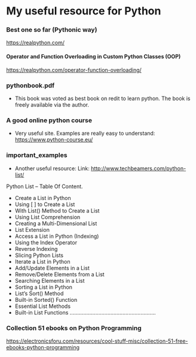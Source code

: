 # My useful resource for Python
### Best one so far (Pythonic way)
https://realpython.com/

#### Operator and Function Overloading in Custom Python Classes (OOP)
https://realpython.com/operator-function-overloading/

### pythonbook.pdf 
- This book was voted as best book on redit to learn python. The book is freely available via the author. 

### A good online python course
- Very useful site. Examples are really easy to understand: https://www.python-course.eu/

### important_examples
- Another useful resource: Link: http://www.techbeamers.com/python-list/

Python List – Table Of Content.
- Create a List in Python
- Using [ ] to Create a List
- With List() Method to Create a List
- Using List Comprehension
- Creating a Multi-Dimensional List
- List Extension
- Access a List in Python (Indexing)
- Using the Index Operator
- Reverse Indexing
- Slicing Python Lists
- Iterate a List in Python
- Add/Update Elements in a List
- Remove/Delete Elements from a List
- Searching Elements in a List
- Sorting a List in Python
- List’s Sort() Method
- Built-in Sorted() Function
- Essential List Methods
- Built-in List Functions
.........................................................
### Collection 51 ebooks on Python Programming

https://electronicsforu.com/resources/cool-stuff-misc/collection-51-free-ebooks-python-programming
